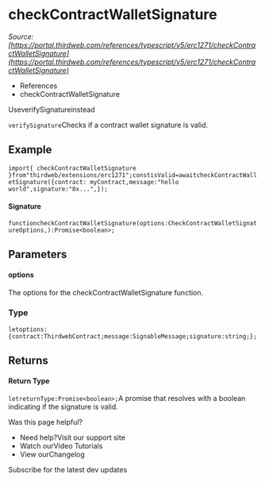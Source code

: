 # checkContractWalletSignature

*Source: [https://portal.thirdweb.com/references/typescript/v5/erc1271/checkContractWalletSignature](https://portal.thirdweb.com/references/typescript/v5/erc1271/checkContractWalletSignature)*

* References
* checkContractWalletSignature

UseverifySignatureinstead

`verifySignature`Checks if a contract wallet signature is valid.

## Example

`import{ checkContractWalletSignature }from"thirdweb/extensions/erc1271";constisValid=awaitcheckContractWalletSignature({contract: myContract,message:"hello world",signature:"0x...",});`
#### Signature

`functioncheckContractWalletSignature(options:CheckContractWalletSignatureOptions,):Promise<boolean>;`
## Parameters

#### options

The options for the checkContractWalletSignature function.

### Type

`letoptions:{contract:ThirdwebContract;message:SignableMessage;signature:string;};`
## Returns

#### Return Type

`letreturnType:Promise<boolean>;`A promise that resolves with a boolean indicating if the signature is valid.

Was this page helpful?

* Need help?Visit our support site
* Watch ourVideo Tutorials
* View ourChangelog

Subscribe for the latest dev updates

